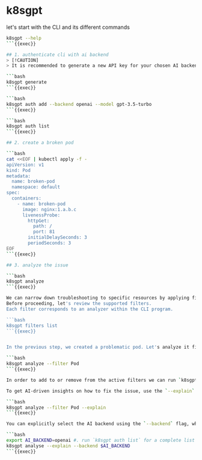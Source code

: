# k8sgpt

let's start with the CLI and its different commands

```bash
k8sgpt --help
```{{exec}}

## 1. authenticate cli with ai backend 
> [!CAUTION]
> It is recommended to generate a new API key for your chosen AI backend and deactivating or deleting it immediately after completing the lab. This ensures better security.

```bash
k8sgpt generate
```{{exec}}

```bash
k8sgpt auth add --backend openai --model gpt-3.5-turbo
```{{exec}}

```bash
k8sgpt auth list
```{{exec}}

## 2. create a broken pod

```bash
cat <<EOF | kubectl apply -f -
apiVersion: v1
kind: Pod
metadata:
  name: broken-pod
  namespace: default
spec:
  containers:
    - name: broken-pod
      image: nginx:1.a.b.c
      livenessProbe:
        httpGet:
          path: /
          port: 81
        initialDelaySeconds: 3
        periodSeconds: 3
EOF
```{{exec}}

## 3. analyze the issue

```bash
k8sgpt analyze
```{{exec}}

We can narrow down troubleshooting to specific resources by applying filters.
Before proceeding, let's review the supported filters.
Each filter corresponds to an analyzer within the CLI program.

```bash
k8sgpt filters list
```{{exec}}


In the previous step, we created a problematic pod. Let's analyze it first:  

```bash
k8sgpt analyze --filter Pod
```{{exec}}

In order to add to or remove from the active filters we can run `k8sgpt filters add` or `k8sgpt filters remove` commands.

To get AI-driven insights on how to fix the issue, use the `--explain` flag. This sends the error to the AI backend for further analysis:  

```bash
k8sgpt analyze --filter Pod --explain
```{{exec}}  

You can explicitly select the AI backend using the `--backend` flag, which is useful if you are authenticated with multiple backends.

```bash
export AI_BACKEND=openai #. run `k8sgpt auth list` for a complete list of available ai backends
k8sgpt analyse --explain --backend $AI_BACKEND
```{{exec}}
